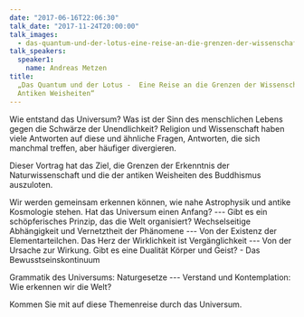 ```yaml
---
date: "2017-06-16T22:06:30"
talk_date: "2017-11-24T20:00:00"
talk_images:
  - das-quantum-und-der-lotus-eine-reise-an-die-grenzen-der-wissenschaft-und-antiken-weisheiten-title.jpg
talk_speakers:
  speaker1:
    name: Andreas Metzen
title:
  „Das Quantum und der Lotus -  Eine Reise an die Grenzen der Wissenschaft und
  Antiken Weisheiten“
---
```


Wie entstand das Universum? Was ist der Sinn des menschlichen Lebens gegen die Schwärze der Unendlichkeit? Religion und Wissenschaft haben viele Antworten auf diese und ähnliche Fragen, Antworten, die sich manchmal treffen, aber häufiger divergieren.

Dieser Vortrag hat das Ziel, die Grenzen der Erkenntnis der Naturwissenschaft und die der antiken Weisheiten des Buddhismus auszuloten.

Wir werden gemeinsam erkennen können, wie nahe Astrophysik und antike Kosmologie stehen. Hat das Universum einen Anfang? --- Gibt es ein schöpferisches Prinzip, das die Welt organisiert? Wechselseitige Abhängigkeit und Vernetztheit der Phänomene --- Von der Existenz der Elementarteilchen. Das Herz der Wirklichkeit ist Vergänglichkeit --- Von der Ursache zur Wirkung. Gibt es eine Dualität Körper und Geist? - Das Bewusstseinskontinuum

Grammatik des Universums: Naturgesetze --- Verstand und Kontemplation: Wie erkennen wir die Welt?

Kommen Sie mit auf diese Themenreise durch das Universum.
